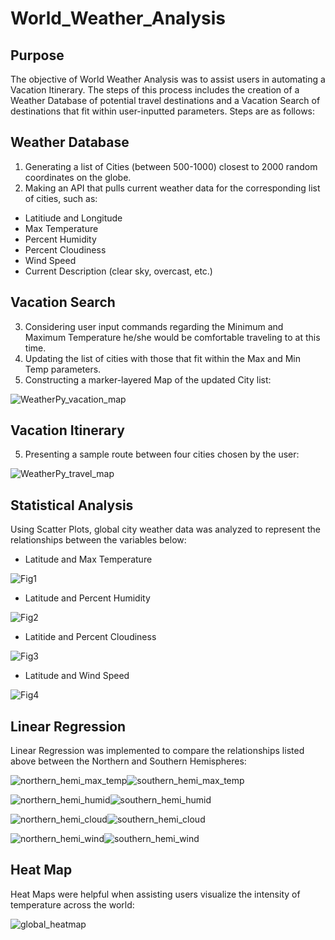 # World_Weather_Analysis

## Purpose
The objective of World Weather Analysis was to assist users in automating a Vacation Itinerary. The steps of this process includes the creation of a Weather Database of potential travel destinations and a Vacation Search of destinations that fit within user-inputted parameters. Steps are as follows:

## Weather Database
1. Generating a list of Cities (between 500-1000) closest to 2000 random coordinates on the globe.
2. Making an API that pulls current weather data for the corresponding list of cities, such as:
 - Latitiude and Longitude
 - Max Temperature
 - Percent Humidity
 - Percent Cloudiness
 - Wind Speed
 - Current Description (clear sky, overcast, etc.)

## Vacation Search
3. Considering user input commands regarding the Minimum and Maximum Temperature he/she would be comfortable traveling to at this time.
4. Updating the list of cities with those that fit within the Max and Min Temp parameters.
5. Constructing a marker-layered Map of the updated City list:

![WeatherPy_vacation_map](https://user-images.githubusercontent.com/102773052/170090736-f7971cf1-c15c-4ed4-8be3-28ac88724bbe.png)

## Vacation Itinerary
5. Presenting a sample route between four cities chosen by the user:

![WeatherPy_travel_map](https://user-images.githubusercontent.com/102773052/170091651-364e2671-51f2-4344-b0ac-4f8439e6fef0.png)

## Statistical Analysis
Using Scatter Plots, global city weather data was analyzed to represent the relationships between the variables below:
 - Latitude and Max Temperature

![Fig1](https://user-images.githubusercontent.com/102773052/170092754-df69750d-2631-4c4c-9686-2de421a3c766.png)

 - Latitude and Percent Humidity

![Fig2](https://user-images.githubusercontent.com/102773052/170092794-a521395c-df8b-41a0-898b-c39ee9680f85.png)

 - Latitide and Percent Cloudiness

![Fig3](https://user-images.githubusercontent.com/102773052/170092826-74b19592-bc4e-4416-9e5e-6eb0380dc637.png)

 - Latitude and Wind Speed

![Fig4](https://user-images.githubusercontent.com/102773052/170092880-282d3fd7-ca51-4618-8ed2-a2bbca12db26.png)

## Linear Regression
Linear Regression was implemented to compare the relationships listed above between the Northern and Southern Hemispheres:

![northern_hemi_max_temp](https://user-images.githubusercontent.com/102773052/170095989-708682b7-661c-4993-8714-15102ad41045.png)![southern_hemi_max_temp](https://user-images.githubusercontent.com/102773052/170096016-55d0772d-fcff-4c59-89f7-1b28ee571faf.png)

![northern_hemi_humid](https://user-images.githubusercontent.com/102773052/170096239-614131ea-5e27-46df-8550-186df995dc28.png)![southern_hemi_humid](https://user-images.githubusercontent.com/102773052/170096283-631b05e1-c0cd-4295-b4b3-f47c579a7928.png)

![northern_hemi_cloud](https://user-images.githubusercontent.com/102773052/170096337-b88c2b31-1ac1-4ec4-bedd-037ee3658133.png)![southern_hemi_cloud](https://user-images.githubusercontent.com/102773052/170096363-58b47c3e-bc63-49aa-b55f-264c50930b54.png)

![northern_hemi_wind](https://user-images.githubusercontent.com/102773052/170096402-35cc347f-e214-45a7-9bfd-96e54d486669.png)![southern_hemi_wind](https://user-images.githubusercontent.com/102773052/170096423-f71ac2c1-1d20-4425-9ed3-ece448d42c9b.png)

## Heat Map
Heat Maps were helpful when assisting users visualize the intensity of temperature across the world:

![global_heatmap](https://user-images.githubusercontent.com/102773052/170095859-bafdc25f-23ba-44f3-bb34-995851e54f75.png)



